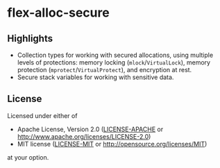 # flex-alloc-secure

## Highlights

- Collection types for working with secured allocations, using multiple levels of protections: memory locking (`mlock`/`VirtualLock`), memory protection (`mprotect`/`VirtualProtect`), and encryption at rest.
- Secure stack variables for working with sensitive data.

## License

Licensed under either of

- Apache License, Version 2.0 ([LICENSE-APACHE](https://github.com/andrewwhitehead/flex-collect/blob/main/LICENSE-APACHE) or http://www.apache.org/licenses/LICENSE-2.0)
- MIT license ([LICENSE-MIT](https://github.com/andrewwhitehead/flex-collect/blob/main/LICENSE-MIT) or http://opensource.org/licenses/MIT)

at your option.

